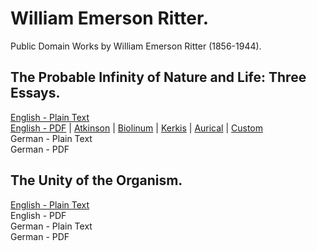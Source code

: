 # William Emerson Ritter.

Public Domain Works by William Emerson Ritter (1856-1944).

## The Probable Infinity of Nature and Life: Three Essays.

[English - Plain Text](probable-infinity-nature-life/full-text-english.md)  
[English - PDF](https://cdn.solaranamnesis.com/WilliamEmersonRitter/ritter_infinity_1918_english.pdf) | [Atkinson](https://cdn.solaranamnesis.com/WilliamEmersonRitter/ritter_infinity_1918_english_atkinson.pdf) | [Biolinum](https://cdn.solaranamnesis.com/WilliamEmersonRitter/ritter_infinity_1918_english_biolinum.pdf) | [Kerkis](https://cdn.solaranamnesis.com/WilliamEmersonRitter/ritter_infinity_1918_english_kerkis.pdf) | [Aurical](https://cdn.solaranamnesis.com/WilliamEmersonRitter/ritter_infinity_1918_english_aurical.pdf) | [Custom](https://cdn.solaranamnesis.com/WilliamEmersonRitter/ritter_infinity_1918_english_custom.pdf)  
German - Plain Text  
German - PDF  

## The Unity of the Organism.

[English - Plain Text](unity-organism/full-text-english.md)  
English - PDF  
German - Plain Text  
German - PDF  
